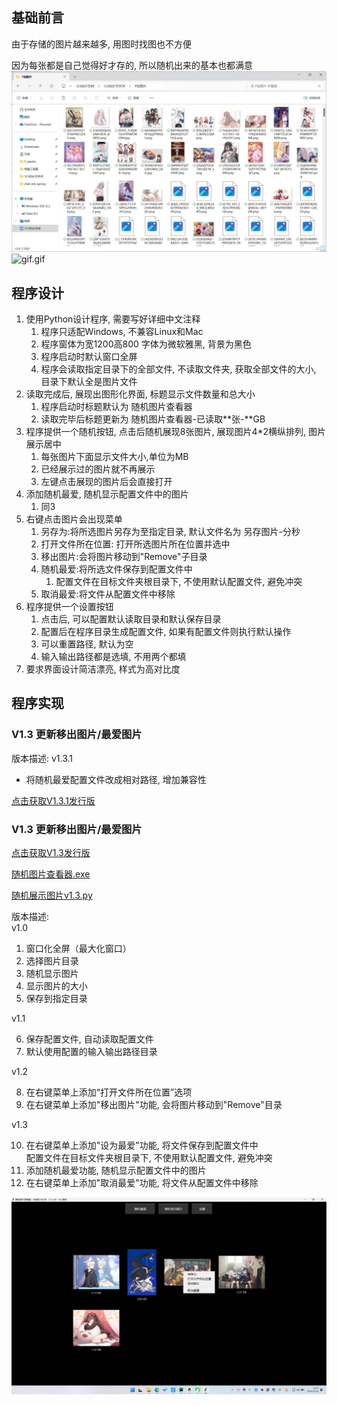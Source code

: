## 基础前言
由于存储的图片越来越多, 用图时找图也不方便

因为每张都是自己觉得好才存的, 所以随机出来的基本也都满意
![img.png](mdimg/img.png)
![gif.gif](mdimg/gif.gif)

## 程序设计
1. 使用Python设计程序, 需要写好详细中文注释
    1. 程序只适配Windows, 不兼容Linux和Mac
    2. 程序窗体为宽1200高800 字体为微软雅黑, 背景为黑色
    3. 程序启动时默认窗口全屏
    4. 程序会读取指定目录下的全部文件, 不读取文件夹, 获取全部文件的大小, 目录下默认全是图片文件
2. 读取完成后, 展现出图形化界面, 标题显示文件数量和总大小
    1. 程序启动时标题默认为 随机图片查看器
    2. 读取完毕后标题更新为 随机图片查看器-已读取**张-**GB
3. 程序提供一个随机按钮, 点击后随机展现8张图片, 展现图片4*2横纵排列, 图片展示居中
    1. 每张图片下面显示文件大小,单位为MB
    2. 已经展示过的图片就不再展示
    3. 左键点击展现的图片后会直接打开
4. 添加随机最爱, 随机显示配置文件中的图片
    1. 同3
5. 右键点击图片会出现菜单
    1. 另存为:将所选图片另存为至指定目录, 默认文件名为 另存图片-分秒
    2. 打开文件所在位置: 打开所选图片所在位置并选中
    3. 移出图片:会将图片移动到"Remove"子目录
    4. 随机最爱:将所选文件保存到配置文件中
        1. 配置文件在目标文件夹根目录下, 不使用默认配置文件, 避免冲突
    5. 取消最爱:将文件从配置文件中移除
6. 程序提供一个设置按钮
    1. 点击后, 可以配置默认读取目录和默认保存目录
    2. 配置后在程序目录生成配置文件, 如果有配置文件则执行默认操作
    3. 可以重置路径, 默认为空
    4. 输入输出路径都是选填, 不用两个都填
7. 要求界面设计简洁漂亮, 样式为高对比度

## 程序实现

### V1.3 更新移出图片/最爱图片

版本描述: 
v1.3.1
- 将随机最爱配置文件改成相对路径, 增加兼容性

[点击获取V1.3.1发行版](https://github.com/xianlin520/ImgRandomDisplay/releases/tag/V1.3.1)


### V1.3 更新移出图片/最爱图片

[点击获取V1.3发行版](https://github.com/xianlin520/ImgRandomDisplay/releases/tag/V1.3)

[随机图片查看器.exe](https://www.yuque.com/attachments/yuque/0/2024/zip/28117057/1728894370670-01d79269-f612-463a-b0ac-290de9d9cf03.zip)

[随机展示图片v1.3.py](https://www.yuque.com/attachments/yuque/0/2024/py/28117057/1728894380466-aea4b8f8-87ff-438f-bacb-29c4c3d5123c.py)

版本描述:  
v1.0

1. 窗口化全屏（最大化窗口）
2. 选择图片目录
3. 随机显示图片
4. 显示图片的大小
5. 保存到指定目录

v1.1

6. 保存配置文件, 自动读取配置文件
7. 默认使用配置的输入输出路径目录

v1.2

8. 在右键菜单上添加“打开文件所在位置”选项
9. 在右键菜单上添加"移出图片"功能, 会将图片移动到"Remove"目录

v1.3

10. 在右键菜单上添加"设为最爱"功能, 将文件保存到配置文件中  
配置文件在目标文件夹根目录下, 不使用默认配置文件, 避免冲突
11. 添加随机最爱功能, 随机显示配置文件中的图片
12. 在右键菜单上添加"取消最爱"功能, 将文件从配置文件中移除

![img_1.png](mdimg/img_1.png)

